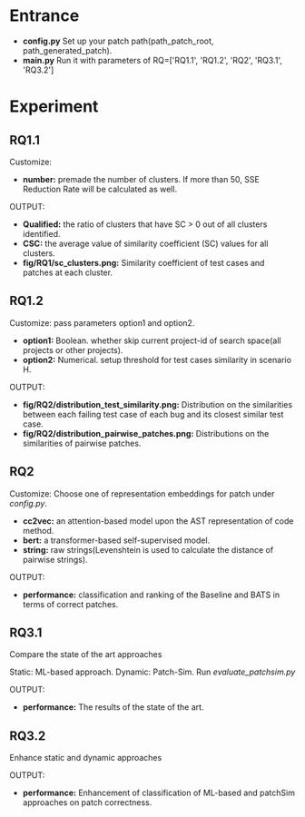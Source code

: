 # Entrance
* **config.py** Set up your patch path(path_patch_root, path_generated_patch).  
* **main.py** Run it with parameters of RQ=['RQ1.1', 'RQ1.2', 'RQ2', 'RQ3.1', 'RQ3.2']

# Experiment

## RQ1.1

Customize: 
* **number:** premade the number of clusters. If more than 50, SSE Reduction Rate will be calculated as well.

OUTPUT: 
* **Qualified:** the ratio of clusters that have SC > 0 out of all clusters identified.
* **CSC:** the average value of similarity coefficient (SC) values for all clusters.
* **fig/RQ1/sc_clusters.png:** Similarity coefficient of test cases and patches at each cluster.

## RQ1.2

Customize: pass parameters option1 and option2.
* **option1:** Boolean. whether skip current project-id of search space(all projects or other projects).
* **option2:** Numerical. setup threshold for test cases similarity in scenario H.

OUTPUT: 
* **fig/RQ2/distribution_test_similarity.png:** Distribution on the similarities between each failing test case of each bug and its closest similar test case.
* **fig/RQ2/distribution_pairwise_patches.png:** Distributions on the similarities of pairwise patches.

## RQ2

Customize: Choose one of representation embeddings for patch under *config.py*.
* **cc2vec:** an attention-based model upon the AST representation of code method.
* **bert:** a transformer-based self-supervised model.
* **string:** raw strings(Levenshtein is used to calculate the distance of pairwise strings).

OUTPUT:
* **performance:** classification and ranking of the Baseline and BATS in terms of correct patches. 

## RQ3.1

Compare the state of the art approaches

Static: ML-based approach.
Dynamic: Patch-Sim. Run *evaluate_patchsim.py*

OUTPUT:
* **performance:** The results of the state of the art.

## RQ3.2

Enhance static and dynamic approaches

OUTPUT:
* **performance:** Enhancement of classification of ML-based and patchSim approaches on patch correctness.